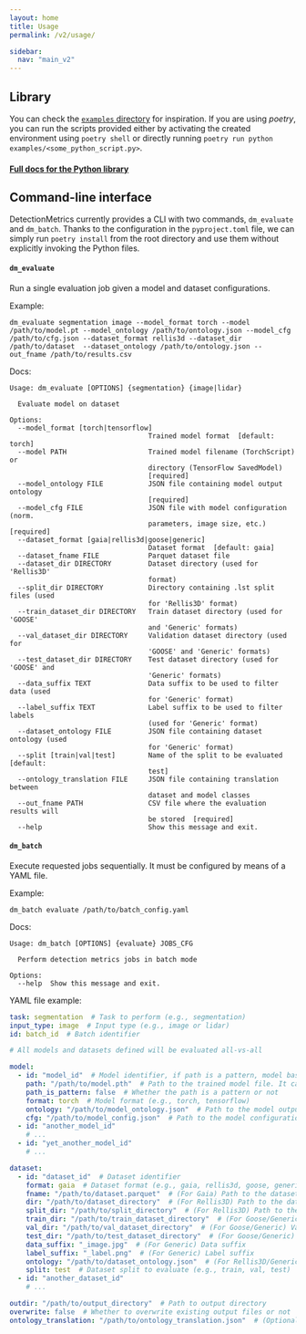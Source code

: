 ```yaml
---
layout: home
title: Usage
permalink: /v2/usage/

sidebar:
  nav: "main_v2"
---
```


## Library
You can check the [`examples` directory](https://github.com/JdeRobot/DetectionMetrics/tree/master/examples) for inspiration. If you are using *poetry*, you can run the scripts provided either by activating the created environment using `poetry shell` or directly running `poetry run python examples/<some_python_script.py>`.

#### [Full docs for the Python library](https://jderobot.github.io/DetectionMetrics/py_docs/_build/html/index.html)

## Command-line interface
DetectionMetrics currently provides a CLI with two commands, `dm_evaluate` and `dm_batch`. Thanks to the configuration in the `pyproject.toml` file, we can simply run `poetry install` from the root directory and use them without explicitly invoking the Python files.

#### `dm_evaluate`
Run a single evaluation job given a model and dataset configurations.

Example:
```shell
dm_evaluate segmentation image --model_format torch --model /path/to/model.pt --model_ontology /path/to/ontology.json --model_cfg /path/to/cfg.json --dataset_format rellis3d --dataset_dir /path/to/dataset  --dataset_ontology /path/to/ontology.json --out_fname /path/to/results.csv
```

Docs:
```shell
Usage: dm_evaluate [OPTIONS] {segmentation} {image|lidar}

  Evaluate model on dataset

Options:
  --model_format [torch|tensorflow]
                                  Trained model format  [default: torch]
  --model PATH                    Trained model filename (TorchScript) or
                                  directory (TensorFlow SavedModel)
                                  [required]
  --model_ontology FILE           JSON file containing model output ontology
                                  [required]
  --model_cfg FILE                JSON file with model configuration (norm.
                                  parameters, image size, etc.)  [required]
  --dataset_format [gaia|rellis3d|goose|generic]
                                  Dataset format  [default: gaia]
  --dataset_fname FILE            Parquet dataset file
  --dataset_dir DIRECTORY         Dataset directory (used for 'Rellis3D'
                                  format)
  --split_dir DIRECTORY           Directory containing .lst split files (used
                                  for 'Rellis3D' format)
  --train_dataset_dir DIRECTORY   Train dataset directory (used for 'GOOSE'
                                  and 'Generic' formats)
  --val_dataset_dir DIRECTORY     Validation dataset directory (used for
                                  'GOOSE' and 'Generic' formats)
  --test_dataset_dir DIRECTORY    Test dataset directory (used for 'GOOSE' and
                                  'Generic' formats)
  --data_suffix TEXT              Data suffix to be used to filter data (used
                                  for 'Generic' format)
  --label_suffix TEXT             Label suffix to be used to filter labels
                                  (used for 'Generic' format)
  --dataset_ontology FILE         JSON file containing dataset ontology (used
                                  for 'Generic' format)
  --split [train|val|test]        Name of the split to be evaluated  [default:
                                  test]
  --ontology_translation FILE     JSON file containing translation between
                                  dataset and model classes
  --out_fname PATH                CSV file where the evaluation results will
                                  be stored  [required]
  --help                          Show this message and exit.
```

#### `dm_batch`
Execute requested jobs sequentially. It must be configured by means of a YAML file.

Example:
```shell
dm_batch evaluate /path/to/batch_config.yaml
```

Docs:
```shell
Usage: dm_batch [OPTIONS] {evaluate} JOBS_CFG

  Perform detection metrics jobs in batch mode

Options:
  --help  Show this message and exit.
```

YAML file example:
```yaml
task: segmentation  # Task to perform (e.g., segmentation)
input_type: image  # Input type (e.g., image or lidar)
id: batch_id  # Batch identifier

# All models and datasets defined will be evaluated all-vs-all

model:
  - id: "model_id"  # Model identifier, if path is a pattern, model basename will be added as suffix
    path: "/path/to/model.pth"  # Path to the trained model file. It can be a pattern to match multiple model files (which will be evaluated independently)
    path_is_pattern: false  # Whether the path is a pattern or not
    format: torch  # Model format (e.g., torch, tensorflow)
    ontology: "/path/to/model_ontology.json"  # Path to the model output ontology JSON
    cfg: "/path/to/model_config.json"  # Path to the model configuration JSON
  - id: "another_model_id"
    # ...
  - id: "yet_another_model_id"
    # ...

dataset:
  - id: "dataset_id"  # Dataset identifier
    format: gaia  # Dataset format (e.g., gaia, rellis3d, goose, generic)
    fname: "/path/to/dataset.parquet"  # (For Gaia) Path to the dataset Parquet file
    dir: "/path/to/dataset_directory"  # (For Rellis3D) Path to the dataset directory
    split_dir: "/path/to/split_directory"  # (For Rellis3D) Path to the directory containing .lst split files
    train_dir: "/path/to/train_dataset_directory"  # (For Goose/Generic) Train directory
    val_dir: "/path/to/val_dataset_directory"  # (For Goose/Generic) Validation directory
    test_dir: "/path/to/test_dataset_directory"  # (For Goose/Generic) Test directory
    data_suffix: "_image.jpg"  # (For Generic) Data suffix
    label_suffix: "_label.png"  # (For Generic) Label suffix
    ontology: "/path/to/dataset_ontology.json"  # (For Rellis3D/Generic) Path to dataset ontology
    split: test  # Dataset split to evaluate (e.g., train, val, test)
  - id: "another_dataset_id"
    # ...

outdir: "/path/to/output_directory"  # Path to output directory
overwrite: false  # Whether to overwrite existing output files or not
ontology_translation: "/path/to/ontology_translation.json"  # (Optional)
```